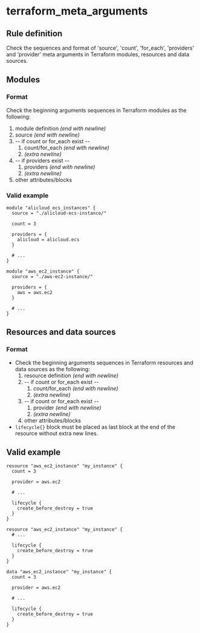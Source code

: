 # terraform_meta_arguments

## Rule definition
Check the sequences and format of 'source', 'count', 'for_each', 'providers' and
'provider' meta arguments in Terraform modules, resources and data sources.

## Modules
### Format
Check the beginning arguments sequences in Terraform modules as the following:
  1. module definition *(end with newline)*
  2. source *(end with newline)*
  3. -- if count or for_each exist --
      1. count/for_each *(end with newline)*
      2. *(extra newline)*
  4. -- if providers exist --
      1. providers *(end with newline)*
      2. *(extra newline)*
  5. other attributes/blocks

### Valid example
```hcl
module "alicloud_ecs_instances" {
  source = "./alicloud-ecs-instance/"

  count = 3

  providers = {
    alicloud = alicloud.ecs
  }

  # ...
}
```

```hcl
module "aws_ec2_instance" {
  source = "./aws-ec2-instance/"

  providers = {
    aws = aws.ec2
  }

  # ...
}
```

## Resources and data sources
### Format
- Check the beginning arguments sequences in Terraform resources and data sources
  as the following:
  1. resource definition *(end with newline)*
  2. -- if count or for_each exist --
      1. count/for_each *(end with newline)*
      2. *(extra newline)*
  3. -- if count or for_each exist --
      1. provider *(end with newline)*
      2. *(extra newline)*
  4. other attributes/blocks
- `lifecycle{}` block must be placed as last block at the end of the resource without extra new lines.

## Valid example
```hcl
resource "aws_ec2_instance" "my_instance" {
  count = 3

  provider = aws.ec2

  # ...

  lifecycle {
    create_before_destroy = true
  }
}
```

```hcl
resource "aws_ec2_instance" "my_instance" {
  # ...

  lifecycle {
    create_before_destroy = true
  }
}
```

```hcl
data "aws_ec2_instance" "my_instance" {
  count = 3

  provider = aws.ec2

  # ...

  lifecycle {
    create_before_destroy = true
  }
}
```
